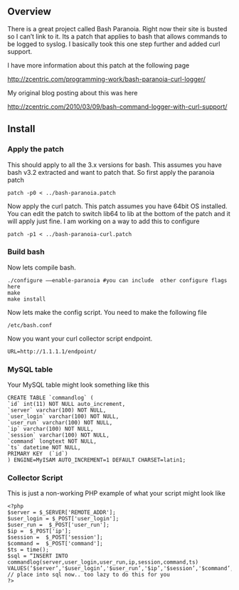 ## Overview

There is a great project called Bash Paranoia. Right now their site is busted so I can’t link to it. Its a patch that applies to bash that allows commands to be logged to syslog. I basically took this one step further and added curl support.

I have more information about this patch at the following page

http://zcentric.com/programming-work/bash-paranoia-curl-logger/

My original blog posting about this was here

http://zcentric.com/2010/03/09/bash-command-logger-with-curl-support/

## Install

### Apply the patch

This should apply to all the 3.x versions for bash. This assumes you have bash v3.2 extracted and want to patch that. So first apply the paranoia patch

    patch -p0 < ../bash-paranoia.patch

Now apply the curl patch. This patch assumes you have 64bit OS installed. You can edit the patch to switch lib64 to lib at the bottom of the patch and it will apply just fine. I am working on a way to add this to configure

    patch -p1 < ../bash-paranoia-curl.patch

### Build bash

Now lets compile bash. 

    ./configure ––enable-paranoia #you can include  other configure flags here
    make
    make install

Now lets make the config script. You need to make the following file

    /etc/bash.conf

Now you want your curl collector script endpoint. 

    URL=http://1.1.1.1/endpoint/

### MySQL table

Your MySQL table might look something like this

    CREATE TABLE `commandlog` (
    `id` int(11) NOT NULL auto_increment,
    `server` varchar(100) NOT NULL,
    `user_login` varchar(100) NOT NULL,
    `user_run` varchar(100) NOT NULL,
    `ip` varchar(100) NOT NULL,
    `session` varchar(100) NOT NULL,
    `command` longtext NOT NULL,
    `ts` datetime NOT NULL,
    PRIMARY KEY  (`id`)
    ) ENGINE=MyISAM AUTO_INCREMENT=1 DEFAULT CHARSET=latin1;

### Collector Script

This is just a non-working PHP example of what your script might look like

    <?php
    $server = $_SERVER['REMOTE_ADDR'];
    $user_login = $_POST['user_login'];
    $user_run =  $_POST['user_run'];
    $ip =  $_POST['ip'];
    $session =  $_POST['session'];
    $command =  $_POST['command'];
    $ts = time();
    $sql = “INSERT INTO commandlog(server,user_login,user_run,ip,session,command,ts)         VALUES(‘$server’,'$user_login’,'$user_run’,'$ip’,'$session’,'$command’,'$ts’)”;
    // place into sql now.. too lazy to do this for you
    ?>